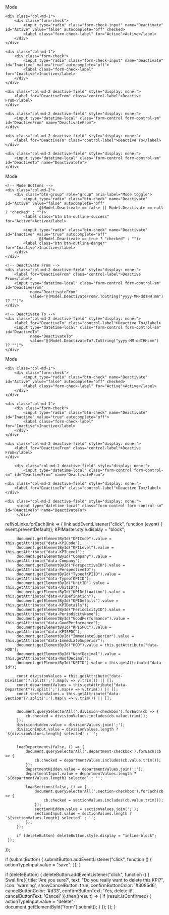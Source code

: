 <div class="row g-3 mt-1 align-items-center">
    <div class="col-md-2">
        <label for="Mode" class="control-label">Mode</label>
    </div>

    <div class="col-md-1">
        <div class="form-check">
            <input type="radio" class="form-check-input" name="Deactivate" id="Active" value="false" autocomplete="off" checked>
            <label class="form-check-label" for="Active">Active</label>
        </div>
    </div>

    <div class="col-md-1">
        <div class="form-check">
            <input type="radio" class="form-check-input" name="Deactivate" id="Inactive" value="true" autocomplete="off">
            <label class="form-check-label" for="Inactive">Inactive</label>
        </div>
    </div>

    <div class="col-md-2 deactive-field" style="display: none;">
        <label for="DeactiveFrom" class="control-label">Deactive From</label>
    </div>

    <div class="col-md-2 deactive-field" style="display: none;">
        <input type="datetime-local" class="form-control form-control-sm" id="DeactiveFrom" name="DeactivateFrom">
    </div>

    <div class="col-md-2 deactive-field" style="display: none;">
        <label for="DeactiveTo" class="control-label">Deactive To</label>
    </div>

    <div class="col-md-2 deactive-field" style="display: none;">
        <input type="datetime-local" class="form-control form-control-sm" id="DeactiveTo" name="DeactivateTo">
    </div>
</div>




<div class="row g-3 mt-1 align-items-center">
    <div class="col-md-2">
        <label class="control-label">Mode</label>
    </div>

    <!-- Mode Buttons -->
    <div class="col-md-2">
        <div class="btn-group" role="group" aria-label="Mode toggle">
            <input type="radio" class="btn-check" name="Deactivate" id="Active" value="false" autocomplete="off"
                   @(Model.Deactivate == false || Model.Deactivate == null ? "checked" : "")>
            <label class="btn btn-outline-success" for="Active">Active</label>

            <input type="radio" class="btn-check" name="Deactivate" id="Inactive" value="true" autocomplete="off"
                   @(Model.Deactivate == true ? "checked" : "")>
            <label class="btn btn-outline-danger" for="Inactive">Inactive</label>
        </div>
    </div>

    <!-- Deactivate From -->
    <div class="col-md-2 deactive-field" style="display: none;">
        <label for="DeactiveFrom" class="control-label">Deactive From</label>
        <input type="datetime-local" class="form-control form-control-sm" id="DeactiveFrom"
               name="DeactivateFrom"
               value="@(Model.DeactivateFrom?.ToString("yyyy-MM-ddTHH:mm") ?? "")">
    </div>

    <!-- Deactivate To -->
    <div class="col-md-2 deactive-field" style="display: none;">
        <label for="DeactiveTo" class="control-label">Deactive To</label>
        <input type="datetime-local" class="form-control form-control-sm" id="DeactiveTo"
               name="DeactivateTo"
               value="@(Model.DeactivateTo?.ToString("yyyy-MM-ddTHH:mm") ?? "")">
    </div>
</div>

<script>
    document.addEventListener("DOMContentLoaded", function () {
        const activeRadio = document.getElementById("Active");
        const inactiveRadio = document.getElementById("Inactive");
        const deactiveFields = document.querySelectorAll(".deactive-field");

        function toggleFields() {
            if (inactiveRadio.checked) {
                deactiveFields.forEach(field => field.style.display = "block");
            } else {
                deactiveFields.forEach(field => field.style.display = "none");
                // clear date values when switching to Active
                document.getElementById("DeactiveFrom").value = "";
                document.getElementById("DeactiveTo").value = "";
            }
        }

        activeRadio.addEventListener("change", toggleFields);
        inactiveRadio.addEventListener("change", toggleFields);

        // Initialize visibility (useful for edit mode)
        toggleFields();
    });
</script>






  <div class="row g-3 mt-1 align-items-center">
    <div class="col-md-2">
        <label for="Mode" class="control-label">Mode</label>
    </div>

    <div class="col-md-1">
        <div class="form-check">
            <input type="radio" class="btn-check" name="Deactivate" id="Active" value="false" autocomplete="off" checked>
            <label class="form-check-label" for="Active">Active</label>
        </div>
    </div>

    <div class="col-md-1">
        <div class="form-check">
            <input type="radio" class="btn-check" name="Deactivate" id="Inactive" value="true" autocomplete="off">
            <label class="form-check-label" for="Inactive">Inactive</label>
        </div>
    </div>

    <div class="col-md-2 deactive-field" style="display: none;">
        <label for="DeactiveFrom" class="control-label">Deactive From</label>
    </div>

        <div class="col-md-2 deactive-field" style="display: none;">
            <input type="datetime-local" class="form-control form-control-sm" id="DeactiveFrom" name="DeactivateFrom">
</div>

    <div class="col-md-2 deactive-field" style="display: none;">
        <label for="DeactiveTo" class="control-label">Deactive To</label>
    </div>

    <div class="col-md-2 deactive-field" style="display: none;">
         <input type="datetime-local" class="form-control form-control-sm" id="DeactiveTo" name="DeactivateTo">
         </div>
</div>

 refNoLinks.forEach(link => {
     link.addEventListener("click", function (event) {
         event.preventDefault();
         KPIMaster.style.display = "block";


         document.getElementById("KPICode").value = this.getAttribute("data-KPICode");
         document.getElementById("KPILevel").value = this.getAttribute("data-KPILevel");
         document.getElementById("Company").value = this.getAttribute("data-Company");
         document.getElementById("PerspectiveID").value = this.getAttribute("data-PerspectiveID");
         document.getElementById("TypeofKPIID").value = this.getAttribute("data-TypeofKPIID");
         document.getElementById("UnitID").value = this.getAttribute("data-UnitID");
         document.getElementById("KPIDefination").value = this.getAttribute("data-KPIDefination");
         document.getElementById("KPIDetails").value = this.getAttribute("data-KPIDetails");
         document.getElementById("PeriodicityID").value = this.getAttribute("data-PeriodicityName");
         document.getElementById("GoodPerformance").value = this.getAttribute("data-GoodPerformance");
         document.getElementById("KPISPOC").value = this.getAttribute("data-KPISPOC");
         document.getElementById("ImmediateSuperior").value = this.getAttribute("data-ImmediateSuperior");
         document.getElementById("HOD").value = this.getAttribute("data-HOD");
         document.getElementById("NoofDecimal").value = this.getAttribute("data-NoofDecimal");
         document.getElementById("KPIID").value = this.getAttribute("data-id");

         const divisionValues = this.getAttribute("data-Division")?.split(';').map(v => v.trim()) || [];
         const departmentValues = this.getAttribute("data-Department")?.split(';').map(v => v.trim()) || [];
         const sectionValues = this.getAttribute("data-Section")?.split(';').map(v => v.trim()) || [];

    
         document.querySelectorAll('.division-checkbox').forEach(cb => {
             cb.checked = divisionValues.includes(cb.value.trim());
         });
         divisionHidden.value = divisionValues.join(';');
         divisionInput.value = divisionValues.length ? `${divisionValues.length} selected` : '';


         loadDepartments(false, () => {
             document.querySelectorAll('.department-checkbox').forEach(cb => {
                 cb.checked = departmentValues.includes(cb.value.trim());
             });
             departmentHidden.value = departmentValues.join(';');
             departmentInput.value = departmentValues.length ? `${departmentValues.length} selected` : '';

             loadSections(false, () => {
                 document.querySelectorAll('.section-checkbox').forEach(cb => {
                     cb.checked = sectionValues.includes(cb.value.trim());
                 });
                 sectionHidden.value = sectionValues.join(';');
                 sectionInput.value = sectionValues.length ? `${sectionValues.length} selected` : '';
             });
         });

         if (deleteButton) deleteButton.style.display = "inline-block";
     });
 });

 if (submitButton) {
     submitButton.addEventListener("click", function () {
         actionTypeInput.value = "save";
     });
 }

 if (deleteButton) {
     deleteButton.addEventListener("click", function () {
         Swal.fire({
             title: 'Are you sure?',
             text: "Do you really want to delete this KPI?",
             icon: 'warning',
             showCancelButton: true,
             confirmButtonColor: '#3085d6',
             cancelButtonColor: '#d33',
             confirmButtonText: 'Yes, delete it!',
             cancelButtonText: 'Cancel'
         }).then((result) => {
             if (result.isConfirmed) {
                 actionTypeInput.value = "delete";
                 document.getElementById("form").submit();
             }
         });
     });
 }
